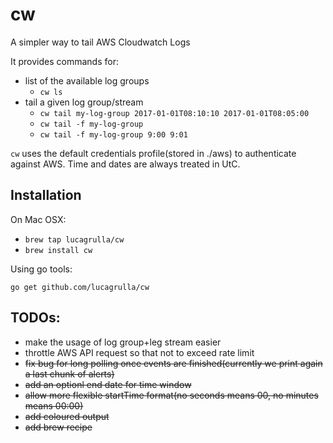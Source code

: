 # cw

A simpler way to tail AWS Cloudwatch Logs

It provides commands for:

* list of the available log groups
  * `cw ls`
* tail a given log group/stream
  * `cw tail my-log-group 2017-01-01T08:10:10 2017-01-01T08:05:00`
  * `cw tail -f my-log-group` 
  * `cw tail -f my-log-group 9:00 9:01`

`cw` uses the default credentials profile(stored in ./aws) to authenticate against AWS. Time and dates are always treated in UtC.
 
## Installation

On Mac OSX:

* `brew tap lucagrulla/cw`
* `brew install cw`

Using go tools:

`go get github.com/lucagrulla/cw`

## TODOs:
* make the usage of log group+leg stream easier
* throttle AWS API request so that not to exceed rate limit
* ~~fix bug for long polling once events are finished(currently we print again a last chunk of alerts)~~
* ~~add an optionl end date for time window~~
* ~~allow more flexible startTime format(no seconds means 00, no minutes means 00:00)~~
* ~~add coloured output~~
* ~~add brew recipe~~
